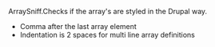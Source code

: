 ArraySniff.Checks if the array's are styled in the Drupal way.
- Comma after the last array element
- Indentation is 2 spaces for multi line array definitions